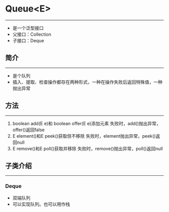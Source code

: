 # Queue<E\><A NAME="Collection"> </a>
---
* 是一个泛型接口
* 父接口：Collection
* 子接口：Deque

## 简介
---
* 是个队列
* 插入、提取、检查操作都存在两种形式，一种在操作失败后返回特殊值，一种抛出异常

## 方法
---
1. boolean add(E e)和 boolean offer(E e)添加元素
失败时，add()抛出异常，offer()返回false
2. E element()和E peek()获取但不移除
失败时，element抛出异常，peek()返回null
3. E remove()和E poll()获取并移除
失败时，remove()抛出异常，poll()返回null

## 子类介绍
---
### Deque
* 双端队列
* 可以实现队列。也可以用作栈
